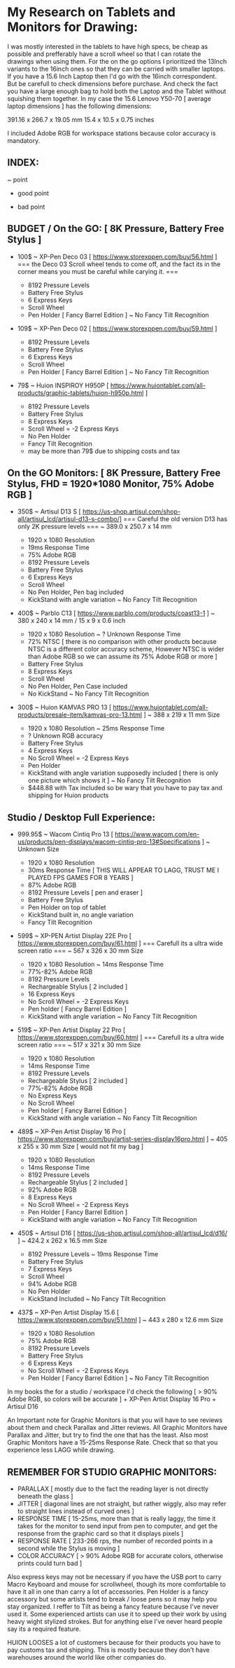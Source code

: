 My Research on Tablets and Monitors for Drawing:
================================================

I was mostly interested in the tablets to have high specs, be cheap as possible and prefferably have a scroll wheel so that I can rotate the drawings when using them.
For the on the go options I prioritized the 13Inch variants to the 16inch ones so that they can be carried with smaller laptops.
If you have a 15.6 Inch Laptop then I'd go with the 16inch correspondent. But be carefull to check dimensions before purchase. And check the fact you have a large enough bag to hold both the Laptop and the Tablet without squishing them together.
In my case the 15.6 Lenovo Y50-70 [ average laptop dimensions ] has the following dimensions:

391.16 x 266.7 x 19.05 mm
15.4   x 10.5  x 0.75 inches

I included Adobe RGB for workspace stations because color accuracy is mandatory.



INDEX:
------
~ point
+ good point
- bad point



BUDGET / On the GO: [ 8K Pressure, Battery Free Stylus ]
-------------------
* 100$ ~ XP-Pen Deco 03 [ https://www.storexppen.com/buy/56.html ]
	=== the Deco 03 Scroll wheel tends to come off, and the fact its in the corner means you must be careful while carying it. ===
	+ 8192 Pressure Levels
	+ Battery Free Stylus
	+ 6 Express Keys
	+ Scroll Wheel
	+ Pen Holder [ Fancy Barrel Edition ]
	~ No Fancy Tilt Recognition

* 109$ ~ XP-Pen Deco 02 [ https://www.storexppen.com/buy/59.html ]
	+ 8192 Pressure Levels
	+ Battery Free Stylus
	+ 6 Express Keys
	+ Scroll Wheel
	+ Pen Holder [ Fancy Barrel Edition ]
	~ No Fancy Tilt Recognition

* 79$  ~ Huion INSPIROY H950P [ https://www.huiontablet.com/all-products/graphic-tablets/huion-h950p.html ]
	+ 8192 Pressure Levels
	+ Battery Free Stylus
	+ 8 Express Keys
	- Scroll Wheel = -2 Express Keys
	- No Pen Holder
	+ Fancy Tilt Recognition
	- may be more than 79$ due to shipping costs and tax



On the GO Monitors: [ 8K Pressure, Battery Free Stylus, FHD = 1920*1080 Monitor, 75% Adobe RGB ]
-------------------
* 350$ ~ Artisul D13 S [ https://us-shop.artisul.com/shop-all/artisul_lcd/artisul-d13-s-combo/]
 	=== Careful the old version D13 has only 2K pressure levels ===
 	~ 389.0 x 250.7 x 14 mm
 	+ 1920 x 1080 Resolution
 	+ 19ms Response Time
 	- 75% Adobe RGB
 	+ 8192 Pressure Levels
 	+ Battery Free Stylus
 	+ 6 Express Keys
 	+ Scroll Wheel
 	- No Pen Holder, Pen bag included
 	+ KickStand with angle variation
 	~ No Fancy Tilt Recognition
 	
* 400$ ~ Parblo C13 [ https://www.parblo.com/products/coast13-1 ]
	~ 380 x 240 x 14 mm / 15 x 9 x  0.6 inch
	+ 1920 x 1080 Resolution
	~ ? Unknown Response Time
	- 72% NTSC [ there is no comparison with other products because NTSC is a different color accuracy scheme, However NTSC is wider than Adobe RGB so we can assume its 75% Adobe RGB or more ]
	+ Battery Free Stylus
	+ 8 Express Keys
	+ Scroll Wheel
	- No Pen Holder, Pen Case included
	- No KickStand
	~ No Fancy Tilt Recognition
	
* 300$ ~ Huion KAMVAS PRO 13 [ https://www.huiontablet.com/all-products/presale-item/kamvas-pro-13.html ]
	~ 388 x 219 x 11 mm Size
	+ 1920 x 1080 Resolution
	~ 25ms Response Time
	- ? Unknown RGB accuracy
	+ Battery Free Stylus
	+ 4 Express Keys
	- No Scroll Wheel = -2 Express Keys
	+ Pen Holder
	- KickStand with angle variation supposedly included [ there is only one picture which shows it ]
	~ No Fancy Tilt Recognition
	- $448.88 with Tax included so be wary that you have to pay tax and shipping for Huion products


Studio / Desktop Full Experience:
------------------------
* 999.95$ ~ Wacom Cintiq Pro 13 [ https://www.wacom.com/en-us/products/pen-displays/wacom-cintiq-pro-13#Specifications ]
	~ Unknown Size
	+ 1920 x 1080 Resolution
	- 30ms Response Time [ THIS WILL APPEAR TO LAGG, TRUST ME I PLAYED FPS GAMES FOR 8 YEARS ] 
	- 87% Adobe RGB
	+ 8192 Pressure Levels [ pen and eraser ]
	+ Battery Free Stylus
	- Pen Holder on top of tablet
	- KickStand built in, no angle variation
	+ Fancy Tilt Recognition

* 599$ ~ XP-PEN Artist Display 22E Pro [ https://www.storexppen.com/buy/61.html ]
	=== Carefull its a ultra wide screen ratio ===
	~ 567 x 326 x 30 mm Size
	+ 1920 x 1080 Resolution
	~ 14ms Response Time
	- 77%-82% Adobe RGB
	+ 8192 Pressure Levels
	- Rechargeable Stylus [ 2 included ]
	+ 16 Express Keys
	- No Scroll Wheel = -2 Express Keys
	+ Pen holder [ Fancy Barrel Edition ]
	+ KickStand with angle variation
	~ No Fancy Tilt Recognition

* 519$ ~ XP-Pen Artist Display 22 Pro [ https://www.storexppen.com/buy/60.html ]
	=== Carefull its a ultra wide screen ratio ===
	~ 517 x 321 x 30 mm Size
	+ 1920 x 1080 Resolution
	+ 14ms Response Time
	+ 8192 Pressure Levels
	- Rechargeable Stylus [ 2 included ]
	- 77%-82% Adobe RGB
	- No Express Keys
	- No Scroll Wheel
	+ Pen holder [ Fancy Barrel Edition ]
	+ KickStand with angle variation
	~ No Fancy Tilt Recognition

* 489$ ~ XP-Pen Artist Display 16 Pro [ https://www.storexppen.com/buy/artist-series-display16pro.html ]
	~ 405 x 255 x 30 mm Size [ would not fit my bag ]
	+ 1920 x 1080 Resolution
	+ 14ms Response Time
	+ 8192 Pressure Levels
	- Rechargeable Stylus [ 2 included ]
	+ 92% Adobe RGB
	+ 8 Express Keys
	- No Scroll Wheel = -2 Express Keys
	+ Pen Holder [ Fancy Barrel Edition ]
	+ KickStand with angle variation
	~ No Fancy Tilt Recognition

* 450$ ~ Artisul D16 [ https://us-shop.artisul.com/shop-all/artisul_lcd/d16/ ]
	~ 424.2 x 262 x 16.5 mm Size
	+ 8192 Pressure Levels
	~ 19ms Response Time
	+ Battery Free Stylus
	+ 7 Express Keys
	+ Scroll Wheel
	+ 94% Adobe RGB
	- No Pen Holder
	+ KickStand Included
	~ No Fancy Tilt Recognition
	
* 437$ ~ XP-Pen Artist Display 15.6 [ https://www.storexppen.com/buy/51.html ]
	~ 443 x 280 x 12.6 mm Size
	+ 1920 x 1080 Resolution
	- 75% Adobe RGB
	+ 8192 Pressure Levels
	+ Battery Free Stylus
	+ 6 Express Keys
	- No Scroll Wheel = -2 Express Keys
	+ Pen Holder [ Fancy Barrel Edition ]
	~ No Fancy Tilt Recognition



In my books the for a studio / workspace I'd check the following [ > 90% Adobe RGB, so colors will be accurate ]
	+ XP-Pen Artist Display 16 Pro
	+ Artisul D16

An Important note for Graphic Monitors is that you will have to see reviews about them and check Parallax and Jitter reviews.
All Graphic Monitors have Parallax and Jitter, but try to find the one that has the least.
Also most Graphic Monitors have a 15-25ms Response Rate. Check that so that you experience less LAGG while drawing.


REMEMBER FOR STUDIO GRAPHIC MONITORS:
-------------------------------------
* PARALLAX 
	[ mostly due to the fact the reading layer is not directly beneath the glass ]
* JITTER 
	[ diagonal lines are not straight, but rather wiggly, also may refer to straight lines instead of curved ones ]
* RESPONSE TIME
	[ 15-25ms, more than that is really laggy, the time it takes for the monitor to send input from pen to computer, and get the response from the graphic card so that it displays pixels ]
* RESPONSE RATE
	[ 233-266 rps, the number of recorded points in a second while the Stylus is moving ]
* COLOR ACCURACY 
	[ > 90% Adobe RGB for accurate colors, otherwise prints could turn bad ]

Also express keys may not be necessary if you have the USB port to carry Macro Keyboard and mouse for scrollwheel, though its more comfortable to have it all in one than carry a lot of accessories.
Pen Holder is a fancy accessory but some artists tend to break / loose pens so it may help you stay organized.
I reffer to Tilt as being a fancy feature because I've never used it. Some experienced artists can use it to speed up their work by using heavy wight stylized strokes. But for anything else I've never heard people say its a required feature.


HUION LOOSES a lot of customers because for their products you have to pay customs tax and shipping. This is mostly because they don't have warehouses around the world like other companies do.
